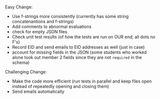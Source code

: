 Easy Change:
- Use f-strings more consistently (currently has some string concatenantions and f-strings)
- Add comments to abnormal evaluations
- check for empty JSON files
- Check unit test results (of how the tests are run on OUR end; all dots no F's)
- Record EID and send emails to EID addresses as well (just in case)
- account for missing fields in the JSON (some students who worked alone took out member 2 fields since they are not `required` in the schema)

Challenging Change:
- Make the code more efficient (run tests in parallel and keep files open instead of repeatedly opening and closing them)
- Send emails automatically
